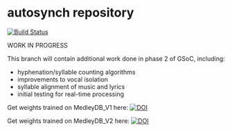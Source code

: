 # autosynch repository

[![Build Status](https://travis-ci.com/chriswang030/autosynch.svg?branch=phase2)](https://travis-ci.com/chriswang030/autosynch)

WORK IN PROGRESS

This branch will contain additional work done in phase 2 of GSoC, including:
- hyphenation/syllable counting algorithms
- improvements to vocal isolation
- syllable alignment of music and lyrics
- initial testing for real-time processing

Get weights trained on MedleyDB_V1 here: [![DOI](https://zenodo.org/badge/DOI/10.5281/zenodo.3334973.svg)](https://doi.org/10.5281/zenodo.3334973)

Get weights trained on MedleyDB_V2 here: [![DOI](https://zenodo.org/badge/DOI/10.5281/zenodo.3345256.svg)](https://doi.org/10.5281/zenodo.3345256)
